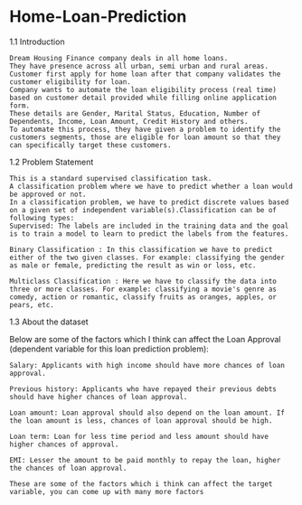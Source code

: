 # Home-Loan-Prediction

1.1 Introduction

    Dream Housing Finance company deals in all home loans.
    They have presence across all urban, semi urban and rural areas.
    Customer first apply for home loan after that company validates the customer eligibility for loan.
    Company wants to automate the loan eligibility process (real time) based on customer detail provided while filling online application form.
    These details are Gender, Marital Status, Education, Number of Dependents, Income, Loan Amount, Credit History and others.
    To automate this process, they have given a problem to identify the customers segments, those are eligible for loan amount so that they can specifically target these customers.

1.2 Problem Statement

    This is a standard supervised classification task.
    A classification problem where we have to predict whether a loan would be approved or not.
    In a classification problem, we have to predict discrete values based on a given set of independent variable(s).Classification can be of following types:
    Supervised: The labels are included in the training data and the goal is to train a model to learn to predict the labels from the features.
    
    Binary Classification : In this classification we have to predict either of the two given classes. For example: classifying the gender as male or female, predicting the result as win or loss, etc.
    
    Multiclass Classification : Here we have to classify the data into three or more classes. For example: classifying a movie's genre as comedy, action or romantic, classify fruits as oranges, apples, or pears, etc.

1.3 About the dataset

Below are some of the factors which I think can affect the Loan Approval (dependent variable for this loan prediction problem):

    Salary: Applicants with high income should have more chances of loan approval.
    
    Previous history: Applicants who have repayed their previous debts should have higher chances of loan approval.
    
    Loan amount: Loan approval should also depend on the loan amount. If the loan amount is less, chances of loan approval should be high.
    
    Loan term: Loan for less time period and less amount should have higher chances of approval.
    
    EMI: Lesser the amount to be paid monthly to repay the loan, higher the chances of loan approval.
    
    These are some of the factors which i think can affect the target variable, you can come up with many more factors
